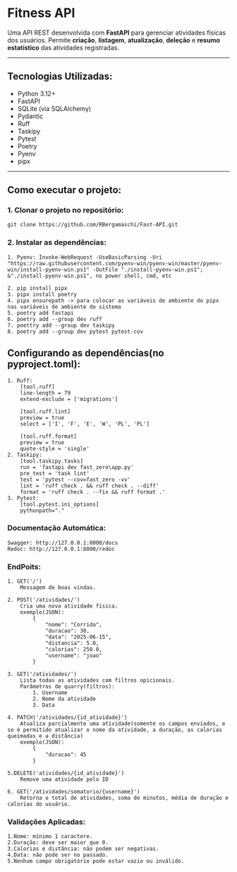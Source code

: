 # Fitness API

Uma API REST desenvolvida com **FastAPI** para gerenciar atividades físicas dos usuários. Permite **criação**, **listagem**, **atualização**, **deleção** e **resumo estatístico** das atividades registradas.

---

## Tecnologias Utilizadas:

- Python 3.12+
- FastAPI
- SQLite (via SQLAlchemy)
- Pydantic
- Ruff
- Taskipy
- Pytest
- Poetry
- Pyenv
- pipx

---

## Como executar o projeto:

### 1. Clonar o projeto no repositório:

    git clone https://github.com/RBergamaschi/Fast-API.git

### 2. Instalar as dependências:

    1. Pyenv: Invoke-WebRequest -UseBasicParsing -Uri "https://raw.githubusercontent.com/pyenv-win/pyenv-win/master/pyenv-win/install-pyenv-win.ps1" -OutFile "./install-pyenv-win.ps1"; &"./install-pyenv-win.ps1", no power shell, cmd, etc

    2. pip install pipx
    3. pipx install poetry
    4. pipx ensurepath -> para colocar as variáveis de ambiente do pipx nas variáveis de ambiente do sistema
    5. poetry add fastapi
    6. poetry add --group dev ruff
    7. poettry add --group dev taskipy
    8. poetry add --group dev pytest pytest-cov

## Configurando as dependências(no pyproject.toml):

    1. Ruff:
        [tool.ruff]
        line-length = 79
        extend-exclude = ['migrations']

        [tool.ruff.lint]
        preview = true
        select = ['I', 'F', 'E', 'W', 'PL', 'PL']

        [tool.ruff.format]
        preview = true
        quote-style = 'single'
    2. Taskipy:
        [tool.taskipy.tasks]
        run = 'fastapi dev fast_zero\app.py'
        pre_test = 'task lint'
        test = 'pytest --cov=fast_zero -vv'
        lint = 'ruff check . && ruff check . --diff'
        format = 'ruff check . --fix && ruff format .'
    3. Pytest:
        [tool.pytest.ini_options]
        pythonpath="."

### Documentação Automática:
    Swagger: http://127.0.0.1:8000/docs
    Redoc: http://127.0.0.1:8000/redoc

### EndPoits:

    1. GET('/')
        Messagem de boas vindas.

    2. POST('/atividades/')
        Cria uma nova atividade física.
        exemplo(JSON):
            {
                "nome": "Corrida",
                "duracao": 30,
                "data": "2025-06-15",
                "distancia": 5.0,
                "calorias": 250.0,
                "username": "joao"
            }

    3. GET('/atividades/')
        Lista todas as atividades com filtros opicionais.
        Parâmetros de quarry(filtros):
            1. Username
            2. Nome da atividade
            3. Data
    
    4. PATCH('/atividades/{id_atividade}')
        Atualiza parcialmente uma atividade(somente os campos enviados, e so é permitido atualizar o nome da atividade, a duração, as calorias queimadas e a distância)
        exemplo(JSON):
            {
                "duracao": 45
            }
    
    5.DELETE('atividades/{id_atividade}')
        Remove uma atividade pelo ID

    6. GET('/atividades/somatorio/{username}')
        Retorna o total de atividades, soma de minutos, média de duração e calorias do usuário.


### Validações Aplicadas:

    1.Nome: mínimo 1 caractere.
    2.Duração: deve ser maior que 0.
    3.Calorias e distância: não podem ser negativas.
    4.Data: não pode ser no passado.
    5.Nenhum campo obrigatório pode estar vazio ou inválido.

